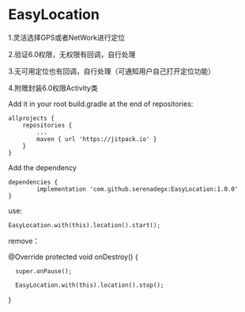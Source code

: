 # EasyLocation

1.灵活选择GPS或者NetWork进行定位

2.验证6.0权限，无权限有回调，自行处理

3.无可用定位也有回调，自行处理（可通知用户自己打开定位功能）

4.附赠封装6.0权限Activity类

Add it in your root build.gradle at the end of repositories:

	allprojects {
		repositories {
			...
			maven { url 'https://jitpack.io' }
		}
	}

Add the dependency

	dependencies {
	        implementation 'com.github.serenadegx:EasyLocation:1.0.0'
	}

use:

	EasyLocation.with(this).location().start();


remove：

@Override
protected void onDestroy() {

      super.onPause();
  
      EasyLocation.with(this).location().stop();
  
}
